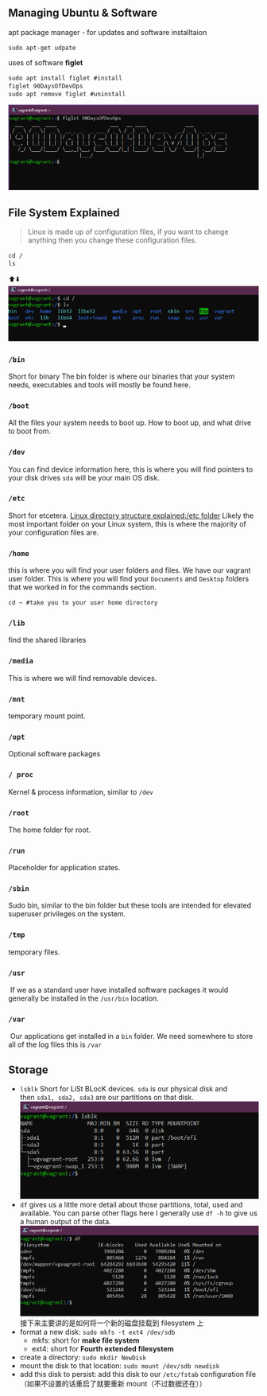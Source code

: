 ## Managing Ubuntu & Software
apt package manager - for updates and software installtaion
```shell
sudo apt-get udpate
```

uses of software **figlet**
```shell
sudo apt install figlet #install
figlet 90DaysOfDevOps
sudo apt remove figlet #uninstall
```
[![](https://github.com/MichaelCade/90DaysOfDevOps/raw/main/Days/Images/Day16_Linux4.png)](https://github.com/MichaelCade/90DaysOfDevOps/blob/main/Days/Images/Day16_Linux4.png) 
## File System Explained
> Linux is made up of configuration files, if you want to change anything then you change these configuration files.

```shell
cd /
ls
```
⬆️⬇️
[![](https://github.com/MichaelCade/90DaysOfDevOps/raw/main/Days/Images/Day16_Linux8.png)](https://github.com/MichaelCade/90DaysOfDevOps/blob/main/Days/Images/Day16_Linux8.png) 
### `/bin`
Short for binary
The bin folder is where our binaries that your system needs, executables and tools will mostly be found here.
### `/boot`
All the files your system needs to boot up. How to boot up, and what drive to boot from.
### `/dev`
You can find device information here, this is where you will find pointers to your disk drives `sda` will be your main OS disk.
### `/etc`
Short for etcetera.
[Linux directory structure explained:/etc folder](https://www.linux.com/training-tutorials/linux-directory-structure-explainedetc-folder/#:~:text=ETC%20is%20a%20folder%20which,is%20having%20some%20interesting%20history.)
Likely the most important folder on your Linux system, this is where the majority of your configuration files are.
### `/home`
this is where you will find your user folders and files. We have our vagrant user folder. This is where you will find your `Documents` and `Desktop` folders that we worked in for the commands section.
```shell
cd ~ #take you to your user home directory
```
### `/lib`  
find the shared libraries
### `/media`  
This is where we will find removable devices.
### `/mnt` 
temporary mount point.
### `/opt` 
Optional software packages
### `/ proc`
Kernel & process information, similar to `/dev` 
### `/root` 
The home folder for root.
### `/run`
Placeholder for application states.
### `/sbin`
Sudo bin, similar to the bin folder but these tools are intended for elevated superuser privileges on the system.
### `/tmp`
temporary files.
### `/usr`
 If we as a standard user have installed software packages it would generally be installed in the `/usr/bin` location.
### `/var`
 Our applications get installed in a `bin` folder. We need somewhere to store all of the log files this is `/var` 
## Storage 
-   `lsblk` Short for LiSt BLocK devices. `sda` is our physical disk and then `sda1, sda2, sda3` are our partitions on that disk.
	[![](https://github.com/MichaelCade/90DaysOfDevOps/raw/main/Days/Images/Day16_Linux25.png)](https://github.com/MichaelCade/90DaysOfDevOps/blob/main/Days/Images/Day16_Linux25.png) 
-   `df` gives us a little more detail about those partitions, total, used and available. You can parse other flags here I generally use `df -h` to give us a human output of the data.
	[![](https://github.com/MichaelCade/90DaysOfDevOps/raw/main/Days/Images/Day16_Linux26.png)](https://github.com/MichaelCade/90DaysOfDevOps/blob/main/Days/Images/Day16_Linux26.png)
接下来主要讲的是如何将一个新的磁盘挂载到 filesystem 上
- format a new disk: `sudo mkfs -t ext4 /dev/sdb`
	- mkfs: short for **make file system** 
	- ext4: short for **Fourth extended filesystem**
- create a directory: `sudo mkdir NewDisk`
- mount the disk to that location: `sudo mount /dev/sdb newdisk`
- add this disk to persist: add this disk to our `/etc/fstab` configuration file （如果不设置的话重启了就要重新 mount（不过数据还在））
